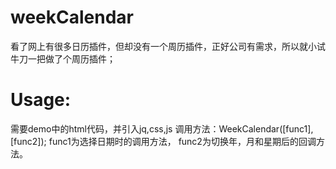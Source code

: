 # weekCalendar
看了网上有很多日历插件，但却没有一个周历插件，正好公司有需求，所以就小试牛刀一把做了个周历插件；
# Usage:
需要demo中的html代码，并引入jq,css,js
调用方法：WeekCalendar([func1],[func2]);
func1为选择日期时的调用方法，
func2为切换年，月和星期后的回调方法。